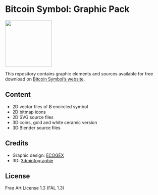 # Bitcoin Symbol: Graphic Pack

<img src="https://raw.github.com/ecogex/bitcoinsymbol-pack/master/bitcoin-symbol.png" width="150" height="150">

This repository contains graphic elements and sources available for free download on [Bitcoin Symbol’s website](http://bitcoinsymbol.com).

## Content

* 2D vector files of Ƀ encircled symbol 
* 2D bitmap icons
* 2D SVG source files
* 3D coins, gold and white ceramic version
* 3D Blender source files

## Credits

- Graphic design: [ECOGEX](http://ecogex.com)
- 3D: [3dminfographie](http://3dminfographie.com/)

## License

Free Art License 1.3 (FAL 1.3)
